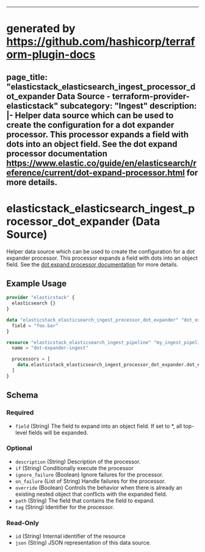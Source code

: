 
---
# generated by https://github.com/hashicorp/terraform-plugin-docs
page_title: "elasticstack_elasticsearch_ingest_processor_dot_expander Data Source - terraform-provider-elasticstack"
subcategory: "Ingest"
description: |-
  Helper data source which can be used to create the configuration for a dot expander processor. This processor expands a field with dots into an object field. See the dot expand processor documentation https://www.elastic.co/guide/en/elasticsearch/reference/current/dot-expand-processor.html for more details.
---

# elasticstack_elasticsearch_ingest_processor_dot_expander (Data Source)

Helper data source which can be used to create the configuration for a dot expander processor. This processor expands a field with dots into an object field. See the [dot expand processor documentation](https://www.elastic.co/guide/en/elasticsearch/reference/current/dot-expand-processor.html) for more details.

## Example Usage

```terraform
provider "elasticstack" {
  elasticsearch {}
}

data "elasticstack_elasticsearch_ingest_processor_dot_expander" "dot_expander" {
  field = "foo.bar"
}

resource "elasticstack_elasticsearch_ingest_pipeline" "my_ingest_pipeline" {
  name = "dot-expander-ingest"

  processors = [
    data.elasticstack_elasticsearch_ingest_processor_dot_expander.dot_expander.json
  ]
}
```

<!-- schema generated by tfplugindocs -->
## Schema

### Required

- `field` (String) The field to expand into an object field. If set to *, all top-level fields will be expanded.

### Optional

- `description` (String) Description of the processor.
- `if` (String) Conditionally execute the processor
- `ignore_failure` (Boolean) Ignore failures for the processor.
- `on_failure` (List of String) Handle failures for the processor.
- `override` (Boolean) Controls the behavior when there is already an existing nested object that conflicts with the expanded field.
- `path` (String) The field that contains the field to expand.
- `tag` (String) Identifier for the processor.

### Read-Only

- `id` (String) Internal identifier of the resource
- `json` (String) JSON representation of this data source.
